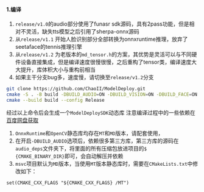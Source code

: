 #### 1.编译

1. `release/v1.0`的audio部分使用了funasr sdk源码，具有2pass功能，但是相对不灵活，缺失tts模型之后引用了sherpa-onnx源码
2. 从`release/v1.1` 开始人脸识别部分全部转换为onnxruntime推理，放弃了seetaface的tennis推理引擎 
3. 从`release/v1.2` 为老版本的`md_tensor.h`的方案，其优势是灵活可以与不同硬件设备直接集成，但是编译速度很慢很慢，之后重构了tensor类，编译速度大大提升，库体积大小与重构前相当 
4. 如果主干分支bug多，速度慢，请切换至`release/v1.2`分支

```bash
git clone https://github.com/ChaoII/ModelDeploy.git
cmake -S . -B build -DBUILD_AUDIO=ON -DBUILD_VISION=ON -DBUILD_FACE=ON -DBUILD_CAPI=ON
cmake --build build --config Release
```

经过以上命令后会生成一个`ModelDeploySDK`动态库
注意编译过程中的一些依赖在[百度网盘获取](https://pan.baidu.com/s/1HkutYev3GkKYTvn6NKmBFA?pwd=j5z7)

1. `OnnxRuntime`和`OpenCV`静态库均存在`MT`和`MD`版本，请配套使用，
2. 在开启`-DBUILD_AUDIO`选项后，依赖很多第三方库，第三方库的源码在`audio_deps`文件夹下，将里面的所有压缩包放进项目的`$
   {CMAKE_BINARY_DIR}`即可，会自动解压并依赖
3. `msvc`项目默认为`MD`版本，当使用`MT`版本静态库时，需要在`CMakeLists.txt`中修改如下：

```CMakeLists.txt
set(CMAKE_CXX_FLAGS "${CMAKE_CXX_FLAGS} /MT")
```
